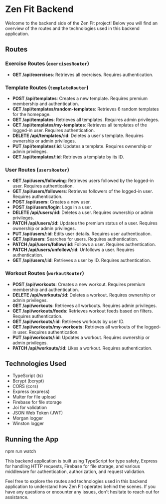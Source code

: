 # Zen Fit Backend

Welcome to the backend side of the Zen Fit project! Below you will find an overview of the routes and the technologies used in this backend application.

## Routes

### Exercise Routes (`exercisesRouter`)

- **GET /api/exercises**: Retrieves all exercises. Requires authentication.

### Template Routes (`templateRouter`)

- **POST /api/templates**: Creates a new template. Requires premium membership and authentication.
- **GET /api/templates/random-templates**: Retrieves 6 random templates for the homepage.
- **GET /api/templates**: Retrieves all templates. Requires admin privileges.
- **GET /api/templates/my-templates**: Retrieves all templates of the logged-in user. Requires authentication.
- **DELETE /api/templates/:id**: Deletes a user's template. Requires ownership or admin privileges.
- **PUT /api/templates/:id**: Updates a template. Requires ownership or admin privileges.
- **GET /api/templates/:id**: Retrieves a template by its ID.

### User Routes (`usersRouter`)

- **GET /api/users/following**: Retrieves users followed by the logged-in user. Requires authentication.
- **GET /api/users/followers**: Retrieves followers of the logged-in user. Requires authentication.
- **POST /api/users**: Creates a new user.
- **POST /api/users/login**: Logs in a user.
- **DELETE /api/users/:id**: Deletes a user. Requires ownership or admin privileges.
- **PATCH /api/users/:id**: Updates the premium status of a user. Requires ownership or admin privileges.
- **PUT /api/users/:id**: Edits user details. Requires user authentication.
- **GET /api/users**: Searches for users. Requires authentication.
- **PATCH /api/users/follow/:id**: Follows a user. Requires authentication.
- **PATCH /api/users/unfollow/:id**: Unfollows a user. Requires authentication.
- **GET /api/users/:id**: Retrieves a user by ID. Requires authentication.

### Workout Routes (`workoutRouter`)

- **POST /api/workouts**: Creates a new workout. Requires premium membership and authentication.
- **DELETE /api/workouts/:id**: Deletes a workout. Requires ownership or admin privileges.
- **GET /api/workouts**: Retrieves all workouts. Requires admin privileges.
- **GET /api/workouts/feeds**: Retrieves workout feeds based on filters. Requires authentication.
- **GET /api/workouts/:id**: Retrieves workouts by user ID.
- **GET /api/workouts/my-workouts**: Retrieves all workouts of the logged-in user. Requires authentication.
- **PUT /api/workouts/:id**: Updates a workout. Requires ownership or admin privileges.
- **PATCH /api/workouts/:id**: Likes a workout. Requires authentication.

## Technologies Used

- TypeScript (ts)
- Bcrypt (bcrypt)
- CORS (cors)
- Express (express)
- Multer for file upload
- Firebase for file storage
- Joi for validation
- JSON Web Token (JWT)
- Morgan logger
- Winston logger

## Running the App

npm run watch

This backend application is built using TypeScript for type safety, Express for handling HTTP requests, Firebase for file storage, and various middleware for authentication, authorization, and request validation.

Feel free to explore the routes and technologies used in this backend application to understand how Zen Fit operates behind the scenes. If you have any questions or encounter any issues, don't hesitate to reach out for assistance.
